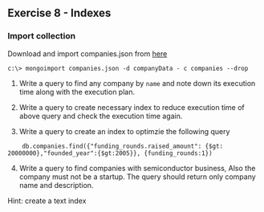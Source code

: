 ## Exercise 8 - Indexes

### Import collection

Download and import companies.json from [here](https://github.com/asjadsaboor/mongodb-json-files/blob/master/datasets/companies.json)

```
c:\> mongoimport companies.json -d companyData - c companies --drop 
```

1. Write a query to find any company by `name` and note down its execution time along with the execution plan.

2. Write a query to create necessary index to reduce execution time of above query and check the execution time again.

3. Write a query to create an index to optimzie the following query

```
    db.companies.find({"funding_rounds.raised_amount": {$gt: 20000000},"founded_year":{$gt:2005}}, {funding_rounds:1})
```

4. Write a query to find companies with semiconductor business, Also the company must not be a startup. The query should return only company name and description.

Hint: create a text index